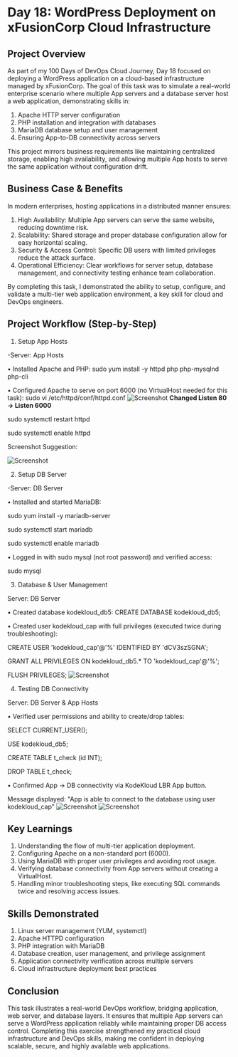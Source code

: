 # Day 18: WordPress Deployment on xFusionCorp Cloud Infrastructure

## Project Overview
As part of my 100 Days of DevOps Cloud Journey, Day 18 focused on deploying a WordPress application on a cloud-based infrastructure managed by xFusionCorp. The goal of this task was to simulate a real-world enterprise scenario where multiple App servers and a database server host a web application, demonstrating skills in:

1. Apache HTTP server configuration
2. PHP installation and integration with databases
3. MariaDB database setup and user management
4. Ensuring App-to-DB connectivity across servers

This project mirrors business requirements like maintaining centralized storage, enabling high availability, and allowing multiple App hosts to serve the same application without configuration drift.

## Business Case & Benefits
In modern enterprises, hosting applications in a distributed manner ensures:

1. High Availability: Multiple App servers can serve the same website, reducing downtime risk.
2. Scalability: Shared storage and proper database configuration allow for easy horizontal scaling.
3. Security & Access Control: Specific DB users with limited privileges reduce the attack surface.
4. Operational Efficiency: Clear workflows for server setup, database management, and connectivity testing enhance team collaboration.

By completing this task, I demonstrated the ability to setup, configure, and validate a multi-tier web application environment, a key skill for cloud and DevOps engineers.

## Project Workflow (Step-by-Step)
1. Setup App Hosts

-Server: App Hosts

•	Installed Apache and PHP: sudo yum install -y httpd php php-mysqlnd php-cli

•	Configured Apache to serve on port 6000 (no VirtualHost needed for this task): sudo vi /etc/httpd/conf/httpd.conf
![Screenshot](screenshots/httpd-php-install-app.png)
**Changed Listen 80 → Listen 6000**

sudo systemctl restart httpd

sudo systemctl enable httpd

Screenshot Suggestion:

![Screenshot](screenshots/apache_port_6000_config.png)

2. Setup DB Server

-Server: DB Server

•	Installed and started MariaDB: 

sudo yum install -y mariadb-server

sudo systemctl start mariadb

sudo systemctl enable mariadb

•	Logged in with sudo mysql (not root password) and verified access:

sudo mysql

3. Database & User Management

Server: DB Server

•	Created database kodekloud_db5: CREATE DATABASE kodekloud_db5;

•	Created user kodekloud_cap with full privileges (executed twice during troubleshooting):

CREATE USER 'kodekloud_cap'@'%' IDENTIFIED BY 'dCV3szSGNA';

GRANT ALL PRIVILEGES ON kodekloud_db5.* TO 'kodekloud_cap'@'%';

FLUSH PRIVILEGES;
![Screenshot](screenshots/mariadb_login_sudo.png)

4. Testing DB Connectivity

Server: DB Server & App Hosts

•	Verified user permissions and ability to create/drop tables:

SELECT CURRENT_USER();

USE kodekloud_db5;

CREATE TABLE t_check (id INT);

DROP TABLE t_check;

•	Confirmed App → DB connectivity via KodeKloud LBR App button.

Message displayed: "App is able to connect to the database using user kodekloud_cap"
![Screenshot](screenshots/db_connectivity_test.png)
![Screenshot](screenshots/lbr_success_message.png)
## Key Learnings
1. Understanding the flow of multi-tier application deployment.
2. Configuring Apache on a non-standard port (6000).
3. Using MariaDB with proper user privileges and avoiding root usage.
4. Verifying database connectivity from App servers without creating a VirtualHost.
5. Handling minor troubleshooting steps, like executing SQL commands twice and resolving access issues.

## Skills Demonstrated
1. Linux server management (YUM, systemctl)
2. Apache HTTPD configuration
3. PHP integration with MariaDB
4. Database creation, user management, and privilege assignment
5. Application connectivity verification across multiple servers
6. Cloud infrastructure deployment best practices

## Conclusion
This task illustrates a real-world DevOps workflow, bridging application, web server, and database layers. It ensures that multiple App servers can serve a WordPress application reliably while maintaining proper DB access control. Completing this exercise strengthened my practical cloud infrastructure and DevOps skills, making me confident in deploying scalable, secure, and highly available web applications.
